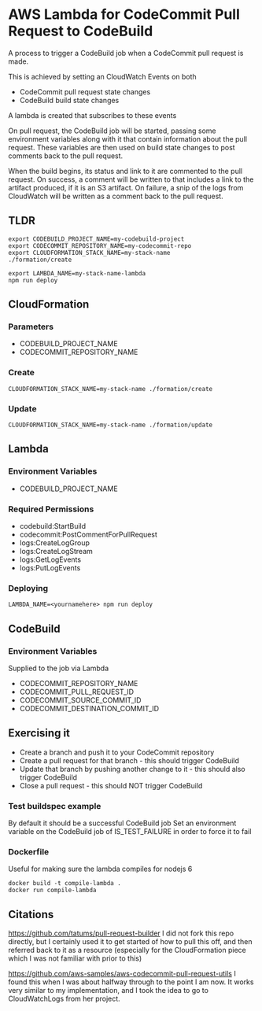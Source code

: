 # AWS Lambda for CodeCommit Pull Request to CodeBuild

A process to trigger a CodeBuild job when a CodeCommit pull request is made.

This is achieved by setting an CloudWatch Events on both
 - CodeCommit pull request state changes
 - CodeBuild build state changes

A lambda is created that subscribes to these events

On pull request, the CodeBuild job will be started, passing some environment variables
along with it that contain information about the pull request. These variables
are then used on build state changes to post comments back to the pull request.

When the build begins, its status and link to it are commented to the pull request.
On success, a comment will be written to that includes a link to the artifact produced, if it is an S3 artifact.
On failure, a snip of the logs from CloudWatch will be written as a comment back to the pull request.

## TLDR
```
export CODEBUILD_PROJECT_NAME=my-codebuild-project
export CODECOMMIT_REPOSITORY_NAME=my-codecommit-repo
export CLOUDFORMATION_STACK_NAME=my-stack-name
./formation/create

export LAMBDA_NAME=my-stack-name-lambda
npm run deploy
```

## CloudFormation
### Parameters
 * CODEBUILD_PROJECT_NAME
 * CODECOMMIT_REPOSITORY_NAME

### Create
```
CLOUDFORMATION_STACK_NAME=my-stack-name ./formation/create
```

### Update
```
CLOUDFORMATION_STACK_NAME=my-stack-name ./formation/update
```

## Lambda
### Environment Variables
 * CODEBUILD_PROJECT_NAME

### Required Permissions
 * codebuild:StartBuild
 * codecommit:PostCommentForPullRequest
 * logs:CreateLogGroup
 * logs:CreateLogStream
 * logs:GetLogEvents
 * logs:PutLogEvents

### Deploying
```
LAMBDA_NAME=<yournamehere> npm run deploy
```

## CodeBuild
### Environment Variables
Supplied to the job via Lambda

 * CODECOMMIT_REPOSITORY_NAME
 * CODECOMMIT_PULL_REQUEST_ID
 * CODECOMMIT_SOURCE_COMMIT_ID
 * CODECOMMIT_DESTINATION_COMMIT_ID

## Exercising it
 * Create a branch and push it to your CodeCommit repository
 * Create a pull request for that branch - this should trigger CodeBuild
 * Update that branch by pushing another change to it - this should also trigger CodeBuild
 * Close a pull request - this should NOT trigger CodeBuild

### Test buildspec example
By default it should be a successful CodeBuild job
Set an environment variable on the CodeBuild job of IS_TEST_FAILURE in order to force it to fail

### Dockerfile
Useful for making sure the lambda compiles for nodejs 6
```
docker build -t compile-lambda .
docker run compile-lambda
```

## Citations
https://github.com/tatums/pull-request-builder
I did not fork this repo directly, but I certainly used it to get started of how to pull this off, and then referred back to it as a resource (especially for the CloudFormation piece which I was not familiar with prior to this)

https://github.com/aws-samples/aws-codecommit-pull-request-utils
I found this when I was about halfway through to the point I am now. It works very similar to
my implementation, and I took the idea to go to CloudWatchLogs from her project.
